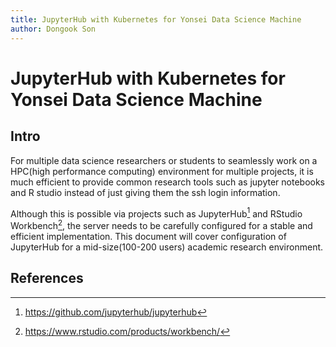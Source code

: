 ```yaml
---
title: JupyterHub with Kubernetes for Yonsei Data Science Machine
author: Dongook Son
---
```


# JupyterHub with Kubernetes for Yonsei Data Science Machine

## Intro

For multiple data science researchers or students to seamlessly work on a HPC(high performance computing) environment for multiple projects, it is much efficient to provide common research tools such as jupyter notebooks and R studio instead of just giving them the ssh login information.

Although this is possible via projects such as JupyterHub[^fn1] and RStudio Workbench[^fn2], the server needs to be carefully configured for a stable and efficient implementation. This document will cover configuration of JupyterHub for a mid-size(100-200 users) academic research environment.


## References

[^fn1]: https://github.com/jupyterhub/jupyterhub
[^fn2]: https://www.rstudio.com/products/workbench/
